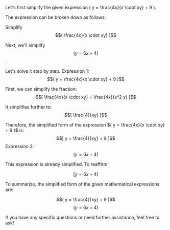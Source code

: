 Let's first simplify the given expression ( y = \frac{4x}{x \cdot xy} + 9 ).

The expression can be broken down as follows:

Simplify $$( \frac{4x}{x \cdot xy} )$$

Next, we'll simplify $$( y = 6x + 4 )$$.

Let's solve it step by step.
Expression 1: $$( y = \frac{4x}{x \cdot xy} + 9 )$$

First, we can simplify the fraction:
$$[ \frac{4x}{x \cdot xy} = \frac{4x}{x^2 y} ]$$

It simplifies further to:
$$[ \frac{4}{xy} ]$$

Therefore, the simplified form of the expression $( y = \frac{4x}{x \cdot xy} + 9 )$ is:
$$[ y = \frac{4}{xy} + 9 ]$$
Expression 2: $$( y = 6x + 4 )$$

This expression is already simplified. To reaffirm:

$$[ y = 6x + 4 ]$$

To summarize, the simplified form of the given mathematical expressions are:

$$( y = \frac{4}{xy} + 9 )$$
$$( y = 6x + 4 )$$

If you have any specific questions or need further assistance, feel free to ask!
